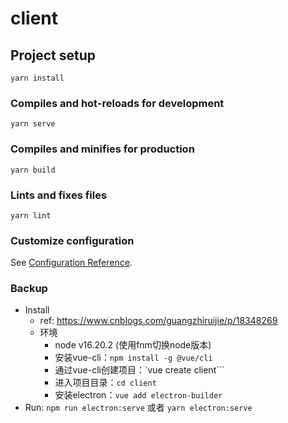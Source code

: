 # client

## Project setup
```
yarn install
```

### Compiles and hot-reloads for development
```
yarn serve
```

### Compiles and minifies for production
```
yarn build
```

### Lints and fixes files
```
yarn lint
```

### Customize configuration
See [Configuration Reference](https://cli.vuejs.org/config/).

### Backup

* Install
  * ref: https://www.cnblogs.com/guangzhiruijie/p/18348269
  * 环境
    * node v16.20.2 (使用fnm切换node版本)
    * 安装vue-cli：`npm install -g @vue/cli`
    * 通过vue-cli创建项目：`vue create client```
    * 进入项目目录：`cd client`
    * 安装electron：`vue add electron-builder`
* Run: `npm run electron:serve` 或者 `yarn electron:serve`